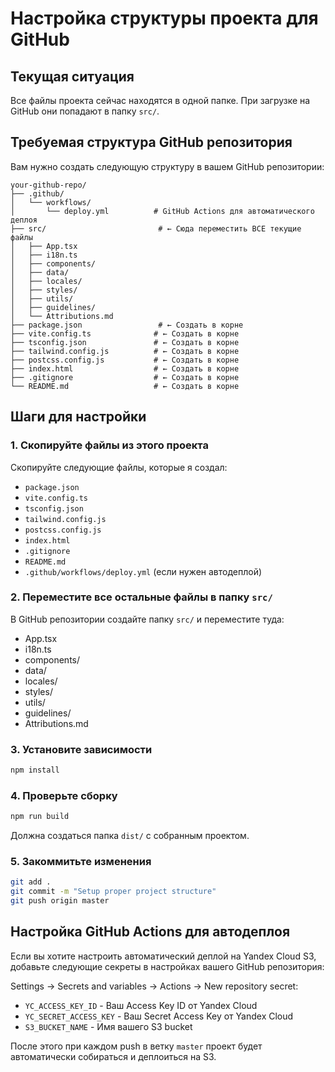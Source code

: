 # Настройка структуры проекта для GitHub

## Текущая ситуация
Все файлы проекта сейчас находятся в одной папке. При загрузке на GitHub они попадают в папку `src/`.

## Требуемая структура GitHub репозитория

Вам нужно создать следующую структуру в вашем GitHub репозитории:

```
your-github-repo/
├── .github/
│   └── workflows/
│       └── deploy.yml          # GitHub Actions для автоматического деплоя
├── src/                         # ← Сюда переместить ВСЕ текущие файлы
│   ├── App.tsx
│   ├── i18n.ts
│   ├── components/
│   ├── data/
│   ├── locales/
│   ├── styles/
│   ├── utils/
│   ├── guidelines/
│   └── Attributions.md
├── package.json                 # ← Создать в корне
├── vite.config.ts              # ← Создать в корне
├── tsconfig.json               # ← Создать в корне
├── tailwind.config.js          # ← Создать в корне
├── postcss.config.js           # ← Создать в корне
├── index.html                  # ← Создать в корне
├── .gitignore                  # ← Создать в корне
└── README.md                   # ← Создать в корне
```

## Шаги для настройки

### 1. Скопируйте файлы из этого проекта

Скопируйте следующие файлы, которые я создал:
- `package.json`
- `vite.config.ts`
- `tsconfig.json`
- `tailwind.config.js`
- `postcss.config.js`
- `index.html`
- `.gitignore`
- `README.md`
- `.github/workflows/deploy.yml` (если нужен автодеплой)

### 2. Переместите все остальные файлы в папку `src/`

В GitHub репозитории создайте папку `src/` и переместите туда:
- App.tsx
- i18n.ts
- components/
- data/
- locales/
- styles/
- utils/
- guidelines/
- Attributions.md

### 3. Установите зависимости

```bash
npm install
```

### 4. Проверьте сборку

```bash
npm run build
```

Должна создаться папка `dist/` с собранным проектом.

### 5. Закоммитьте изменения

```bash
git add .
git commit -m "Setup proper project structure"
git push origin master
```

## Настройка GitHub Actions для автодеплоя

Если вы хотите настроить автоматический деплой на Yandex Cloud S3, добавьте следующие секреты в настройках вашего GitHub репозитория:

Settings → Secrets and variables → Actions → New repository secret:

- `YC_ACCESS_KEY_ID` - Ваш Access Key ID от Yandex Cloud
- `YC_SECRET_ACCESS_KEY` - Ваш Secret Access Key от Yandex Cloud
- `S3_BUCKET_NAME` - Имя вашего S3 bucket

После этого при каждом push в ветку `master` проект будет автоматически собираться и деплоиться на S3.
